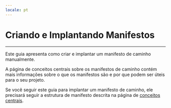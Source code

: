 ```yaml
---
locale: pt
---
```

# Criando e Implantando Manifestos

---

Este guia apresenta como criar e implantar um manifesto de caminho manualmente.

A página de conceitos centrais sobre os manifestos de caminho contém mais informações sobre o que os manifestos são e por que podem ser úteis para o seu projeto.

Se você seguir este guia para implantar um manifesto de caminho, ele precisará seguir a estrutura de manifesto descrita na página de [conceitos centrais](https://cookbook.arweave.dev/concepts/manifests.html).